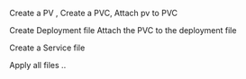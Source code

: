 	

Create a PV , 
Create a PVC, Attach pv to PVC

Create Deployment file 
Attach the PVC to the deployment file 

Create a Service file 

Apply all files ..





